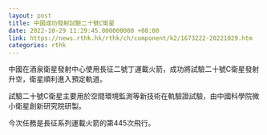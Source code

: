 ```yaml
---
layout: post
title: 中國成功發射試驗二十號C衛星
date: 2022-10-29 11:29:45.000000000 +08:00
link: https://news.rthk.hk/rthk/ch/component/k2/1673222-20221029.htm
categories: rthk
---
```


中國在酒泉衛星發射中心使用長征二號丁運載火箭，成功將試驗二十號C衛星發射升空，衛星順利進入預定軌道。

試驗二十號C衛星主要用於空間環境監測等新技術在軌驗證試驗，由中國科學院微小衛星創新研究院研製。

今次任務是長征系列運載火箭的第445次飛行。
